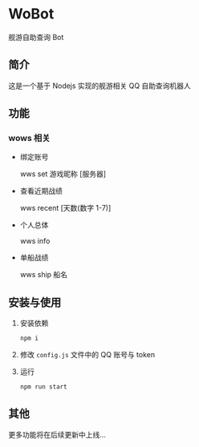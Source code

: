 # WoBot

舰游自助查询 Bot

## 简介

这是一个基于 Nodejs 实现的舰游相关 QQ 自助查询机器人

## 功能

### wows 相关

- 绑定账号

  wws set 游戏昵称 [服务器]

- 查看近期战绩

  wws recent [天数(数字 1-7)]

- 个人总体

  wws info

- 单船战绩

  wws ship 船名

## 安装与使用

1. 安装依赖

   ```bash
   npm i
   ```

2. 修改 `config.js` 文件中的 QQ 账号与 token

3. 运行

   ```bash
   npm run start
   ```

## 其他

更多功能将在后续更新中上线...
